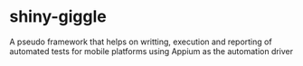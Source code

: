 # shiny-giggle
A pseudo framework that helps on writting, execution and reporting of automated tests for mobile platforms using Appium as the automation driver
